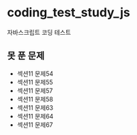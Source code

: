 # coding_test_study_js

자바스크립트 코딩 테스트

## 못 푼 문제

- 섹션11 문제54
- 섹션11 문제55
- 섹션11 문제57
- 섹션11 문제58
- 섹션11 문제63
- 섹션11 문제64
- 섹션11 문제67
